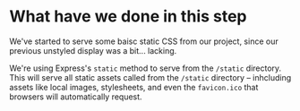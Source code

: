 # What have we done in this step

We've started to serve some baisc static CSS from our project, since our previous unstyled display was a bit... lacking.

We're using Express's `static` method to serve from the `/static` directory. This will serve all static assets called from the `/static` directory – inhcluding assets like local images, stylesheets, and even the `favicon.ico` that browsers will automatically request.